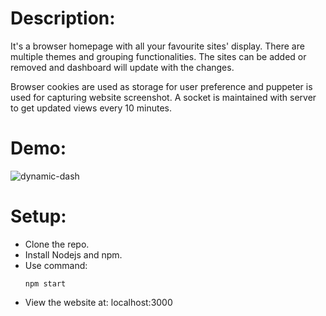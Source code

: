 # Description:

It's a browser homepage with all your favourite sites' display. There are multiple themes and grouping functionalities. The sites can be added or removed and dashboard will update with the changes.

Browser cookies are used as storage for user preference and puppeter is used for capturing website screenshot. A socket is maintained with server to get updated views every 10 minutes.

# Demo:

![dynamic-dash](https://github.com/khantiRindani/dynamic-dash/assets/36477517/a27bfdfc-db1a-47dd-9f2e-daabe84a8646)


# Setup:

- Clone the repo.
- Install Nodejs and npm.
- Use command:
  ```
  npm start
  ```
- View the website at: localhost:3000
